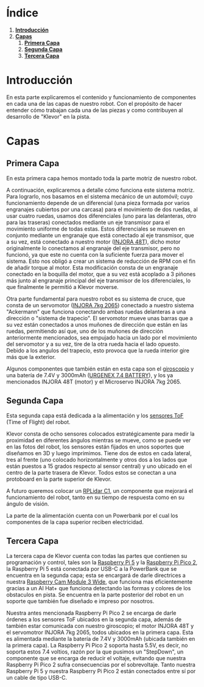 
<h1 id="index">Índice</h1>

1. **[Introducción](#introduccion)**
2. **[Capas](#capas)**
    1. **[Primera Capa](#primera-capa)**
    1. **[Segunda Capa](#segunda-capa)**
    1. **[Tercera Capa](#tercera-capa)**

<h1 id="introduccion">Introducción</h1> 
En esta parte explicaremos el contenido y funcionamiento de componentes en cada una de las capas de nuestro robot. Con el propósito de hacer entender cómo trabajan cada una de las piezas y como contribuyen al desarrollo de "Klevor" en la pista.


<h1 id="capas">Capas</h1>

<h2 id="primera-capa">Primera Capa</h2>
En esta primera capa hemos montado toda la parte motriz de nuestro robot. 
 
A continuación, explicaremos a detalle cómo funciona este 
sistema motriz. Para lograrlo, nos basamos en el sistema mecánico de un automóvil; cuyo funcionamiento depende de un diferencial (una pieza formada por varios engranajes cubiertos por una carcasa) para el movimiento de dos ruedas, al usar cuatro ruedas, usamos dos diferenciales (uno para las delanteras, otro para las traseras) conectados mediante un eje transmisor para el movimiento uniforme de todas estas.
Estos diferenciales se mueven en conjunto mediante un engranaje que está conectado al eje transmisor, que a su vez, está conectado a nuestro motor ([INJORA 48T](../../README.md/#componentes-injora-180-motor-48t)), dicho motor originalmente lo conectamos al engranaje del eje transmisor, pero no funcionó, ya que este no cuenta con la suficiente fuerza para mover el sistema. Esto nos obligó a crear un sistema de reducción de RPM con el fin de añadir torque al motor. Esta modificación consta de un engranaje conectado en la boquilla del motor, que a su vez está acoplado a 3 piñones más junto al engranaje principal del eje transmisor de los diferenciales, lo que finalmente le permitió a Klevor moverse.

Otra parte fundamental para nuestro robot es su sistema de cruce, que consta de un servomotor ([INJORA 7kg 2065](../../README.md/#componentes-injora-7kg-2065-micro-servo)) conectado a nuestro sistema "Ackermann" que funciona conectando ambas ruedas delanteras a una dirección o "sistema de trapecio". El servomotor mueve unas barras que a su vez están conectados a unos muñones de dirección que están en las ruedas, permitiendo así que, uno de los muñones de dirección anteriormente mencionados, sea empujado hacia un lado por el movimiento del servomotor y a su vez, tire de la otra rueda hacia el lado opuesto. Debido a los angulos del trapecio, esto provoca que la rueda interior gire más que la exterior.

Algunos componentes que también están en esta capa son el [giroscopio](../../README.md/#gyroscope-gy-bno085) y una batería de 7.4V y 3000mAh ([URGENEX 7.4 BATTERY](../../README.md/#componentes-urgenex-74v-battery)), y los ya mencionados INJORA 48T (motor) y el Microservo INJORA 7kg 2065.

<h2 id="segunda-capa">Segunda Capa</h2>

Esta segunda capa está dedicada a la alimentación y los [sensores ToF](../../README.md/#sensor-tof-hiletgo) (Time of Flight) del robot.

 Klevor consta de ocho sensores colocados estratégicamente para medir la proximidad en diferentes ángulos mientras se mueve, como se puede ver en las fotos del robot, los sensores están fijados en unos soportes que diseñamos en 3D y luego imprimimos. Tiene dos de estos en cada lateral, tres al frente (uno colocado horizontalmente y otros dos a los lados que están puestos a 15 grados respecto al sensor central) y uno ubicado en el centro de la parte trasera de Klevor. Todos estos se conectan a una protoboard en la parte superior de Klevor.

A futuro queremos colocar un [RPLidar C1](../../README.md/#componentes-rplidar-c1), un componente que mejorará el funcionamiento del robot, tanto en su tiempo de respuesta como en su ángulo de visión.

La parte de la alimentación cuenta con un Powerbank por el cual los componentes de la capa superior reciben electricidad.

<h2 id="tercera-capa">Tercera Capa</h2>

La tercera capa de Klevor cuenta con todas las partes que contienen su programación y control, tales son la [Raspberry Pi 5](../../README.md/#componentes-raspberry-pi-5) y la [Raspberry Pi Pico 2](../../README.md/#componentes-raspberry-pi-pico-2-wh), la Raspberry Pi 5 está conectada por USB-C a la PowerBank que se encuentra en la segunda capa; esta se encargará de darle directrices a nuestra [Raspberry Cam Module 3 Wide](../../README.md/#componentes-raspberry-pi-camera-module-3-wide), que funciona mas eficientemente gracias a un AI Hat+ que funciona detectando las formas y colores de los obstaculos en pista. Se encuentra en la parte posterior del robot en un soporte que también fue diseñado e impreso por nosotros.

Nuestra antes mencionada Raspberry Pi Pico 2 se encarga de darle órdenes a los sensores ToF ubicados en la segunda capa, además de también estar comunicada con nuestro giroscopio; el motor INJORA 48T y el servomotror INJORA 7kg 2065, todos ubicados en la primera capa. Esta es alimentada mediante la batería de 7.4V y 3000mAh (ubicada también en la primera capa). La Raspberry Pi Pico 2 soporta hasta 5.5V, es decir, no soporta estos 7.4 voltios, razón por la que pusimos un "StepDown", un componente que se encarga de reducir el voltaje, evitando que nuestra Raspberry Pi Pico 2 sufra consecuencias por el sobrevoltaje. Tanto nuestra Raspberry Pi 5 y nuestra Raspberry Pi Pico 2 están conectados entre sí por un cable de tipo USB-C.



